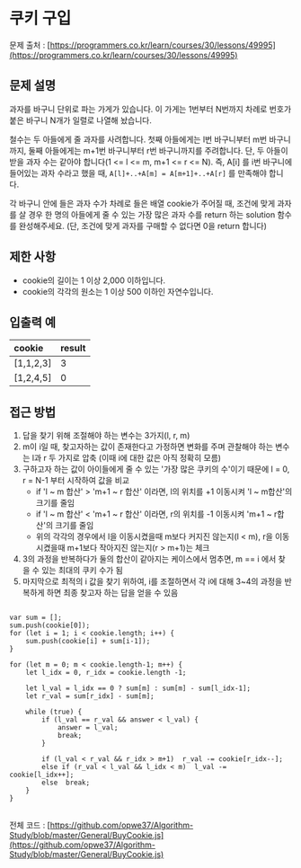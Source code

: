 쿠키 구입
=========
문제 출처 : [https://programmers.co.kr/learn/courses/30/lessons/49995](https://programmers.co.kr/learn/courses/30/lessons/49995)

## 문제 설명

과자를 바구니 단위로 파는 가게가 있습니다. 이 가게는 1번부터 N번까지 차례로 번호가 붙은 바구니 N개가 일렬로 나열해 놨습니다.

철수는 두 아들에게 줄 과자를 사려합니다. 첫째 아들에게는 l번 바구니부터 m번 바구니까지, 둘째 아들에게는 m+1번 바구니부터 r번 바구니까지를 주려합니다. 단, 두 아들이 받을 과자 수는 같아야 합니다(1 <= l <= m, m+1 <= r <= N). 즉, A[i] 를 i번 바구니에 들어있는 과자 수라고 했을 때,  `A[l]+..+A[m] = A[m+1]+..+A[r]`  를 만족해야 합니다.

각 바구니 안에 들은 과자 수가 차례로 들은 배열 cookie가 주어질 때, 조건에 맞게 과자를 살 경우 한 명의 아들에게 줄 수 있는 가장 많은 과자 수를 return 하는 solution 함수를 완성해주세요. (단, 조건에 맞게 과자를 구매할 수 없다면 0을 return 합니다)

## 제한 사항

-   cookie의 길이는 1 이상 2,000 이하입니다.
-   cookie의 각각의 원소는 1 이상 500 이하인 자연수입니다.

## 입출력 예

|cookie|result|
|:---|:---|
[1,1,2,3]|3
[1,2,4,5]|0

## 접근 방법

1. 답을 찾기 위해 조절해야 하는 변수는 3가지(l, r, m)
2. m이 i일 때, 찾고자하는 값이 존재한다고 가정하면 변화를 주며 관찰해야 하는 변수는 l과 r 두 가지로 압축 (이때 i에 대한 값은 아직 정확히 모름)
3. 구하고자 하는 값이 아이들에게 줄 수 있는 '가장 많은 쿠키의 수'이기 때문에 l = 0, r = N-1 부터 시작하여 값을 비교
	- if 'l ~ m 합산' > 'm+1 ~ r 합산' 이라면, l의 위치를 +1 이동시켜 'l ~ m합산'의 크기를 줄임
	- if 'l ~ m 합산' < 'm+1 ~ r 합산' 이라면, r의 위치를 -1 이동시켜 'm+1 ~ r합산'의 크기를 줄임
	- 위의 각각의 경우에서 l을 이동시켰을때 m보다 커지진 않는지(l < m), r을 이동시켰을때 m+1보다 작아지진 않는지(r > m+1)는 체크
4. 3의 과정을 반복하다가 둘의 합산이 같아지는 케이스에서 멈추면, m == i 에서 찾을 수 있는 최대의 쿠키 수가 됨
5. 마지막으로 최적의 i 값을 찾기 위하여, i를 조절하면서 각 i에 대해 3~4의 과정을 반복하게 하면 최종 찾고자 하는 답을 얻을 수 있음 

<pre>
<code>
var sum = [];
sum.push(cookie[0]);
for (let i = 1; i < cookie.length; i++) {
    sum.push(cookie[i] + sum[i-1]);
}

for (let m = 0; m < cookie.length-1; m++) {
    let l_idx = 0, r_idx = cookie.length -1;

    let l_val = l_idx == 0 ? sum[m] : sum[m] - sum[l_idx-1];
    let r_val = sum[r_idx] - sum[m];

    while (true) {
        if (l_val == r_val && answer < l_val) {
            answer = l_val;
            break;
        }

        if (l_val < r_val && r_idx > m+1)  r_val -= cookie[r_idx--];
        else if (r_val < l_val && l_idx < m)  l_val -= cookie[l_idx++]; 
        else  break;
    }
}
</code>
</pre>

전체 코드 : [https://github.com/opwe37/Algorithm-Study/blob/master/General/BuyCookie.js](https://github.com/opwe37/Algorithm-Study/blob/master/General/BuyCookie.js)
